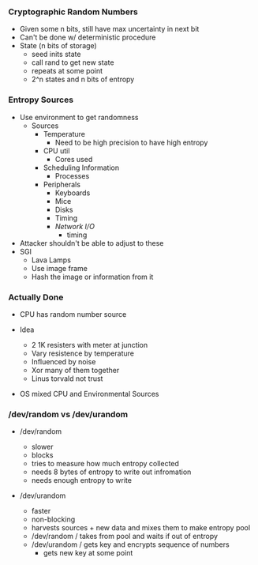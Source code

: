 
### Cryptographic Random Numbers
- Given some n bits, still have max uncertainty in next bit
- Can't be done w/ deterministic procedure
- State (n bits of storage)
    - seed inits state
    - call rand to get new state
    - repeats at some point
    - 2^n states and n bits of entropy

### Entropy Sources
- Use environment to get randomness
    - Sources
        - Temperature
            - Need to be high precision to have high entropy
        - CPU util
            - Cores used 
        - Scheduling Information 
            - Processes
        - Peripherals
            - Keyboards
            - Mice
            - Disks
            - Timing
            - *Network I/O*
                - timing
- Attacker shouldn't be able to adjust to these
- SGI
    - Lava Lamps
    - Use image frame
    - Hash the image or information from it

### Actually Done
- CPU has random number source
- Idea
    - 2 1K resisters with meter at junction
    - Vary resistence by temperature
    - Influenced by noise
    - Xor many of them together
    - Linus torvald not trust

- OS mixed CPU and Environmental Sources


### /dev/random vs /dev/urandom
- /dev/random
    - slower
    - blocks
    - tries to measure how much entropy collected
    - needs 8 bytes of entropy to write out infromation
    - needs enough entropy to write

- /dev/urandom
    - faster
    - non-blocking
    - harvests sources + new data and mixes them to make entropy pool
    - /dev/random / takes from pool and waits if out of entropy
    - /dev/urandom / gets key and encrypts sequence of numbers 
        - gets new key at some point


